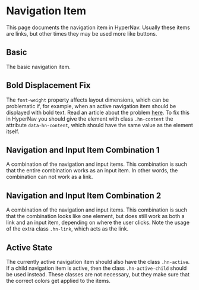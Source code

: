 ﻿# Navigation Item

This page documents the navigation item in HyperNav. 
Usually these items are links, but other times they may be 
used more like buttons.

## Basic

The basic navigation item.

<div class="example only-code" data-src="/static/examples/general/nav-item/structure.html"></div>

## Bold Displacement Fix

The `font-weight` property affects layout dimensions, which can be problematic
if, for example, when an active navigation item should be displayed with bold text.
Read an article about the problem [here](https://www.sitepoint.com/quick-tip-fixing-font-weight-problem-hover-states/).
To fix this in HyperNav you should give the element with class `.hn-content` the attribute 
`data-hn-content`, which should have the same value as the element itself.

<div class="example only-code" data-src="/static/examples/general/nav-item/bold-displacement-fix.html"></div>

## Navigation and Input Item Combination 1

A combination of the navigation and input items. This combination is such
that the entire combination works as an input item. In other words, the 
combination can not work as a link.

<div class="example only-code" data-src="/static/examples/general/nav-item/nav-input-full.html"></div>

## Navigation and Input Item Combination 2

A combination of the navigation and input items. This combination is such
that the combination looks like one element, but does still work as both
a link and an input item, depending on where the user clicks. Note the usage
of the extra class `.hn-link`, which acts as the link.

<div class="example only-code" data-src="/static/examples/general/nav-item/nav-input-separate.html"></div>

## Active State

The currently active navigation item should also have the class `.hn-active`.
If a child navigation item is active, then the class `.hn-active-child` should 
be used instead. These classes are not necessary, but they make sure that the
correct colors get applied to the items.